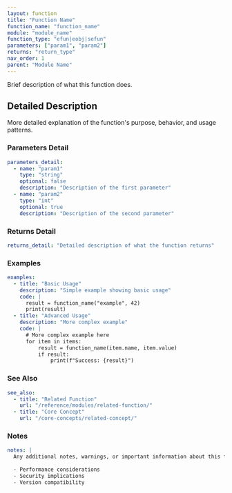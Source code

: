 ```yaml
---
layout: function
title: "Function Name"
function_name: "function_name"
module: "module_name"
function_type: "efun|eobj|sefun"
parameters: ["param1", "param2"]
returns: "return_type"
nav_order: 1
parent: "Module Name"
---
```


Brief description of what this function does.

## Detailed Description

More detailed explanation of the function's purpose, behavior, and usage patterns.

### Parameters Detail
```yaml
parameters_detail:
  - name: "param1"
    type: "string"
    optional: false
    description: "Description of the first parameter"
  - name: "param2"
    type: "int"
    optional: true
    description: "Description of the second parameter"
```

### Returns Detail
```yaml
returns_detail: "Detailed description of what the function returns"
```

### Examples
```yaml
examples:
  - title: "Basic Usage"
    description: "Simple example showing basic usage"
    code: |
      result = function_name("example", 42)
      print(result)
  - title: "Advanced Usage"
    description: "More complex example"
    code: |
      # More complex example here
      for item in items:
          result = function_name(item.name, item.value)
          if result:
              print(f"Success: {result}")
```

### See Also
```yaml
see_also:
  - title: "Related Function"
    url: "/reference/modules/related-function/"
  - title: "Core Concept"
    url: "/core-concepts/related-concept/"
```

### Notes
```yaml
notes: |
  Any additional notes, warnings, or important information about this function.
  
  - Performance considerations
  - Security implications
  - Version compatibility
```